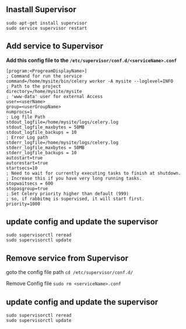 ## Inastall Supervisor
```
sudo apt-get install supervisor
sudo service supervisor restart
```

## Add service to Supervisor

__Add this config file to the `/etc/supervisor/conf.d/<serviceName>.conf`__
```
[program:<ProgreamDisplayName>]
; Command for run the service
command=/home/mysite/bin/celery worker -A mysite --loglevel=INFO
; Path to the project
directory=/home/mysite/mysite
; 'www-data' user for external Access
user=<userName>
group=<userGroupName>
numprocs=1
; Log file Path
stdout_logfile=/home/mysite/logs/celery.log
stdout_logfile_maxbytes = 50MB
stdout_logfile_backups = 10
; Error Log path
stderr_logfile=/home/mysite/logs/celery.log
stderr_logfile_maxbytes = 50MB
stderr_logfile_backups = 10
autostart=true
autorestart=true
startsecs=10
; Need to wait for currently executing tasks to finish at shutdown.
; Increase this if you have very long running tasks.
stopwaitsecs = 600
stopasgroup=true
; Set Celery priority higher than default (999)
; so, if rabbitmq is supervised, it will start first.
priority=1000
```
	
## update config and update the supervisor
	
```
sudo supervisorctl reread
sudo supervisorctl update
```

## Remove service from Supervisor

goto the config file path
`cd /etc/supervisor/conf.d/`

Remove Config file
`sudo rm <serviceName>.conf`

## update config and update the supervisor
```
sudo supervisorctl reread
sudo supervisorctl update
```

